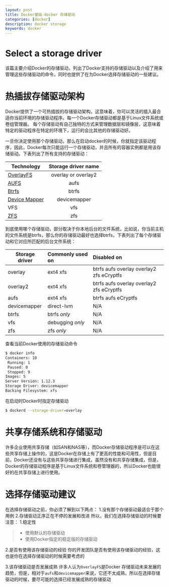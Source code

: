 ```yaml
---
layout: post
title: Docker基础-docker 存储驱动
categories: [docker]
description: docker storage
keywords: docker
---
```

# Select a storage driver

该篇主要介绍Docker的存储驱动，列出了Docker支持的存储驱动以及介绍了用来管理这些存储驱动的命令，同时也提供了在为Docker选择存储驱动的一些建议。
<!--more-->
# 热插拔存储驱动架构

Docker提供了一个可热插拔的存储驱动架构，这意味着，你可以灵活的插入最合适你当前环境的存储驱动程序。每一个Docker存储驱动都是基于Linux文件系统或卷组管理器。
每个存储驱动有自己独特的方式来管理数据层和镜像层，这意味着特定的驱动程序在特定的环境下，运行的会比其他的存储驱动好。

一旦你决定使用那个存储驱动，那么在启动docker的时候，你就指定该驱动程序，因此，Docker每次只能运行一个存储驱动，并且所有的容器实例都是用该存储驱动。下表列出了所有支持的存储驱动：

| Technology    | Storage driver name  |
| ----------    | :-------------------:|
| [OverlayFS](https://docs.docker.com/engine/userguide/storagedriver/overlayfs-driver/)     | overlay or overlay2  |
| [AUFS](https://docs.docker.com/engine/userguide/storagedriver/aufs-driver/)          | aufs                 |
| [Btrfs](https://docs.docker.com/engine/userguide/storagedriver/btrfs-driver/)         | btrfs                |
| [Device Mapper](https://docs.docker.com/engine/userguide/storagedriver/device-mapper-driver/) | devicemapper         |
| VFS           | vfs                  |
| [ZFS](https://docs.docker.com/engine/userguide/storagedriver/zfs-driver/)           | zfs                  |
到底使用哪个存储驱动，部分取决于你本地后台的文件系统，比如说，你当前主机的文件系统是btrfs，那么你的存储驱动最好也选择btrfs，下表列出了每个存储驱动和它对应所匹配的后台文件系统：

| Storage driver | Commonly used on | Disabled on |
| -------------- | :---------------- | :----------- |
| overlay        | ext4 xfs         | btrfs aufs overlay overlay2 zfs eCryptfs |
| overlay2       | ext4 xfs         | btrfs aufs overlay overlay2 zfs eCryptfs |
| aufs           | ext4 xfs         | btrfs aufs eCryptfs |
| devicemapper   | direct-lvm       | N/A |
| btrfs | btrfs *only* | N/A |
| vfs | debugging *only* | N/A |
| zfs | zfs *only* | N/A |

查看当前Docker使用的存储驱动命令
```bash
$ docker info
Containers: 10
 Running: 1
 Paused: 0
 Stopped: 9
Images: 5
Server Version: 1.12.3
Storage Driver: devicemapper
Backing Filesystem: xfs
```
在启动时Docker时指定存储驱动
```bash
$ dockerd --storage-driver=overlay
```

# 共享存储系统和存储驱动
许多企业使用共享存储（如SAN和NAS等），而Docker存储驱动程序是可以在这些共享存储上操作的，这是Docker在存储上有了更高的性能和可用性，但是目前，Docker还没有与这些共享存储进行集成，虽然没有和共享存储集成，但是，Docker的存储驱动程序是基于Linux文件系统和卷管理器的，所以Docker也能很好的在共享存储上进行使用。

# 选择存储驱动建议
在选择存储驱动之前，你必须了解到以下两点：
1.没有那个存储驱动最适合于那个用例
2.存储驱动正序正在不停的发展和改进
所以，我们在选择存储驱动的时候要注意：
1.稳定性
> * 使用默认的存储驱动
> * 使用Docker指定的稳定版的存储驱动

2.是否有使用该存储驱动的经验
你的开发团队是否有使用该存储驱动的经验，这也是你在选择存储驱动的时候需要考虑的

3.该存储驱动是否发展成熟
许多人认为`OverlayFS`是Docker 存储驱动未来发展的趋势，但是，相对于`aufs`和`devicemapper`来说，它还不太成熟，所以在选择存储驱动的时候，要尽可能的选择已经发展成熟的存储驱动
